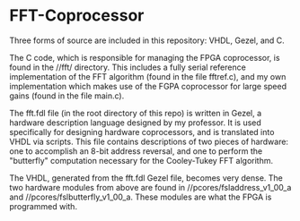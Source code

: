 FFT-Coprocessor
===============

Three forms of source are included in this repository: VHDL, Gezel, and C.

The C code, which is responsible for managing the FPGA coprocessor, is found in the //fft/
directory. This includes a fully serial reference implementation of the FFT algorithm (found
in the file fftref.c), and my own implementation which makes use of the FGPA coprocessor for
large speed gains (found in the file main.c). 

The fft.fdl file (in the root directory of this repo) is written in Gezel, a hardware
description language designed by my professor. It is used specifically for designing hardware
coprocessors, and is translated into VHDL via scripts. This file contains descriptions of two
pieces of hardware: one to accomplish an 8-bit address reversal, and one to perform the
"butterfly" computation necessary for the Cooley-Tukey FFT algorithm. 

The VHDL, generated from the fft.fdl Gezel file, becomes very dense. The two hardware modules
from above are found in //pcores/fsladdress_v1_00_a and //pcores/fslbutterfly_v1_00_a. These
modules are what the FPGA is programmed with.
